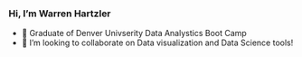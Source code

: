 ### Hi, I’m Warren Hartzler
- 🌱 Graduate of Denver Univserity Data Analystics Boot Camp
- 💞️ I’m looking to collaborate on Data visualization and Data Science tools!

<!---
whartzler/whartzler is a ✨ special ✨ repository because its `README.md` (this file) appears on your GitHub profile.
You can click the Preview link to take a look at your changes.
--->
